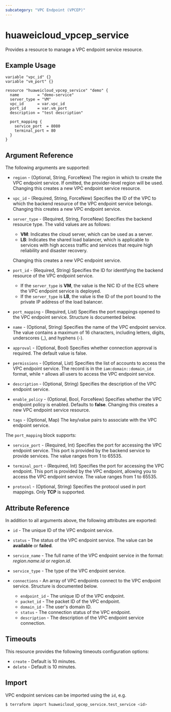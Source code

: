 ```yaml
---
subcategory: "VPC Endpoint (VPCEP)"
---
```


# huaweicloud_vpcep_service

Provides a resource to manage a VPC endpoint service resource.

## Example Usage

```hcl
variable "vpc_id" {}
variable "vm_port" {}

resource "huaweicloud_vpcep_service" "demo" {
  name        = "demo-service"
  server_type = "VM"
  vpc_id      = var.vpc_id
  port_id     = var.vm_port
  description = "test description"

  port_mapping {
    service_port  = 8080
    terminal_port = 80
  }
}
```

## Argument Reference

The following arguments are supported:

* `region` - (Optional, String, ForceNew) The region in which to create the VPC endpoint service. If omitted, the
  provider-level region will be used. Changing this creates a new VPC endpoint service resource.

* `vpc_id` - (Required, String, ForceNew) Specifies the ID of the VPC to which the backend resource of the VPC endpoint
  service belongs. Changing this creates a new VPC endpoint service.

* `server_type` - (Required, String, ForceNew) Specifies the backend resource type. The valid values are as follows:
  + **VM**: Indicates the cloud server, which can be used as a server.
  + **LB**: Indicates the shared load balancer, which is applicable to services with high access traffic and services
    that require high reliability and disaster recovery.

  Changing this creates a new VPC endpoint service.

* `port_id` - (Required, String) Specifies the ID for identifying the backend resource of the VPC endpoint service.
  + If the `server_type` is **VM**, the value is the NIC ID of the ECS where the VPC endpoint service is deployed.
  + If the `server_type` is **LB**, the value is the ID of the port bound to the private IP address of the load
    balancer.

* `port_mapping` - (Required, List) Specifies the port mappings opened to the VPC endpoint service. Structure is
  documented below.

* `name` - (Optional, String) Specifies the name of the VPC endpoint service. The value contains a maximum of 16
  characters, including letters, digits, underscores (_), and hyphens (-).

* `approval` - (Optional, Bool) Specifies whether connection approval is required. The default value is false.

* `permissions` - (Optional, List) Specifies the list of accounts to access the VPC endpoint service. The record is in
  the `iam:domain::domain_id` format, while `*` allows all users to access the VPC endpoint service.

* `description` - (Optional, String) Specifies the description of the VPC endpoint service.

* `enable_policy` - (Optional, Bool, ForceNew) Specifies whether the VPC endpoint policy is enabled. Defaults to **false**.
  Changing this creates a new VPC endpoint service resource.

* `tags` - (Optional, Map) The key/value pairs to associate with the VPC endpoint service.

The `port_mapping` block supports:

* `service_port` - (Required, Int) Specifies the port for accessing the VPC endpoint service. This port is provided by
  the backend service to provide services. The value ranges from 1 to 65535.

* `terminal_port` - (Required, Int) Specifies the port for accessing the VPC endpoint. This port is provided by the VPC
  endpoint, allowing you to access the VPC endpoint service. The value ranges from 1 to 65535.

* `protocol` - (Optional, String) Specifies the protocol used in port mappings. Only **TCP** is supported.

## Attribute Reference

In addition to all arguments above, the following attributes are exported:

* `id` - The unique ID of the VPC endpoint service.

* `status` - The status of the VPC endpoint service. The value can be **available** or **failed**.

* `service_name` - The full name of the VPC endpoint service in the format: *region.name.id* or *region.id*.

* `service_type` - The type of the VPC endpoint service.

* `connections` - An array of VPC endpoints connect to the VPC endpoint service. Structure is documented below.
  + `endpoint_id` - The unique ID of the VPC endpoint.
  + `packet_id` - The packet ID of the VPC endpoint.
  + `domain_id` - The user's domain ID.
  + `status` - The connection status of the VPC endpoint.
  + `description` - The description of the VPC endpoint service connection.

## Timeouts

This resource provides the following timeouts configuration options:

* `create` - Default is 10 minutes.
* `delete` - Default is 10 minutes.

## Import

VPC endpoint services can be imported using the `id`, e.g.

```bash
$ terraform import huaweicloud_vpcep_service.test_service <id>
```
